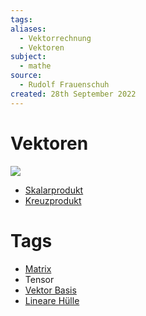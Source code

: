 ```yaml
---
tags: 
aliases:
  - Vektorrechnung
  - Vektoren
subject:
  - mathe
source:
  - Rudolf Frauenschuh
created: 28th September 2022
---
```


# Vektoren

![](VectorMatrixTensor.png)

- [Skalarprodukt](Skalarprodukt.md)
- [Kreuzprodukt](Kreuzprodukt.md)

# Tags

- [Matrix](Matrix.md)
- Tensor
- [Vektor Basis](../Algebra/Basis.md)
- [Lineare Hülle](Lineare%20Hülle.md)
